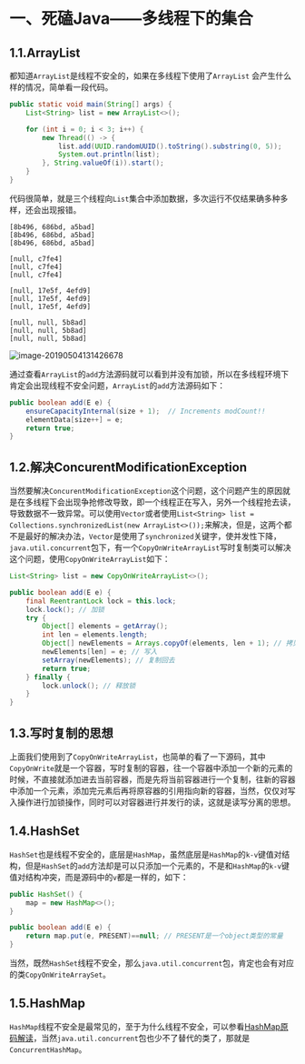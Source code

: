 # 一、死磕Java——多线程下的集合

## 1.1.ArrayList

都知道`ArrayList`是线程不安全的，如果在多线程下使用了`ArrayList`	会产生什么样的情况，简单看一段代码。

```java
public static void main(String[] args) {
    List<String> list = new ArrayList<>();

    for (int i = 0; i < 3; i++) {
        new Thread(() -> {
            list.add(UUID.randomUUID().toString().substring(0, 5));
            System.out.println(list);
        }, String.valueOf(i)).start();
    }
}
```

代码很简单，就是三个线程向`List`集合中添加数据，多次运行不仅结果确多种多样，还会出现报错。

```properties
[8b496, 686bd, a5bad]
[8b496, 686bd, a5bad]
[8b496, 686bd, a5bad]
```

```properties
[null, c7fe4]
[null, c7fe4]
[null, c7fe4]
```

```properties
[null, 17e5f, 4efd9]
[null, 17e5f, 4efd9]
[null, 17e5f, 4efd9]
```

```properties
[null, null, 5b8ad]
[null, null, 5b8ad]
[null, null, 5b8ad]
```

![image-20190504131426678](http://image.luokangyuan.com/2019-05-04-051431.png)

通过查看`ArrayList`的`add`方法源码就可以看到并没有加锁，所以在多线程环境下肯定会出现线程不安全问题，`ArrayList`的`add`方法源码如下：

```java
public boolean add(E e) {
    ensureCapacityInternal(size + 1);  // Increments modCount!!
    elementData[size++] = e;
    return true;
}
```

## 1.2.解决ConcurentModificationException

当然要解决`ConcurentModificationException`这个问题，这个问题产生的原因就是在多线程下会出现争抢修改导致，即一个线程正在写入，另外一个线程抢去读，导致数据不一致异常。可以使用`Vector`或者使用`List<String> list = Collections.synchronizedList(new ArrayList<>());`来解决，但是，这两个都不是最好的解决办法，`Vector`是使用了`synchronized`关键字，使并发性下降，`java.util.concurrent`包下，有一个`CopyOnWriteArrayList`写时复制类可以解决这个问题，使用`CopyOnWriteArrayList`如下：

```java
List<String> list = new CopyOnWriteArrayList<>();
```

```java
public boolean add(E e) {
    final ReentrantLock lock = this.lock;
    lock.lock(); // 加锁
    try {
        Object[] elements = getArray();
        int len = elements.length;
        Object[] newElements = Arrays.copyOf(elements, len + 1); // 拷贝一份扩容1
        newElements[len] = e; // 写入
        setArray(newElements); // 复制回去
        return true;
    } finally {
        lock.unlock(); // 释放锁
    }
}
```

## 1.3.写时复制的思想

上面我们使用到了`CopyOnWriteArrayList`，也简单的看了一下源码，其中`CopyOnWrite`就是一个容器，写时复制的容器，往一个容器中添加一个新的元素的时候，不直接就添加进去当前容器，而是先将当前容器进行一个复制，往新的容器中添加一个元素，添加完元素后再将原容器的引用指向新的容器，当然，仅仅对写入操作进行加锁操作，同时可以对容器进行并发行的读，这就是读写分离的思想。

## 1.4.HashSet

`HashSet`也是线程不安全的，底层是`HashMap`，虽然底层是`HashMap`的`k-v`键值对结构，但是`HashSet`的`add`方法却是可以只添加一个元素的，不是和`HashMap`的`k-v`键值对结构冲突，而是源码中的`v`都是一样的，如下：

```java
public HashSet() {
    map = new HashMap<>();
}
```

```java
public boolean add(E e) {
    return map.put(e, PRESENT)==null; // PRESENT是一个object类型的常量
}
```

当然，既然`HashSet`线程不安全，那么`java.util.concurrent`包，肯定也会有对应的类`CopyOnWriteArraySet`。

## 1.5.HashMap

`HashMap`线程不安全是最常见的，至于为什么线程不安全，可以参看[HashMap原码解读](<http://luokangyuan.com/hashmapxue-xi-bi-ji/>)，当然`java.util.concurrent`包也少不了替代的类了，那就是` ConcurrentHashMap`。